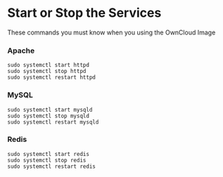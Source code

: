 # Start or Stop the Services

These commands you must know when you using the OwnCloud Image

<a name="Apache"></a>
### Apache

```shell
sudo systemctl start httpd
sudo systemctl stop httpd
sudo systemctl restart httpd
```

<a name="MySQL"></a>
### MySQL

```shell
sudo systemctl start mysqld
sudo systemctl stop mysqld
sudo systemctl restart mysqld
```

<a name="Redis"></a>
### Redis

```shell
sudo systemctl start redis
sudo systemctl stop redis
sudo systemctl restart redis
```

